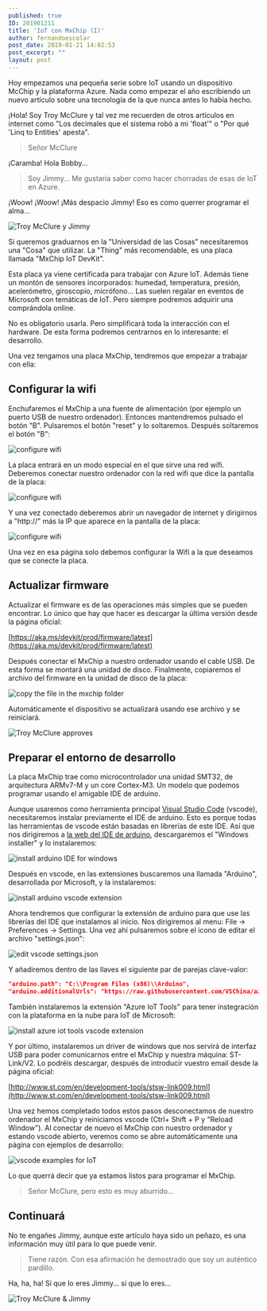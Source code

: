 ```yaml
---
published: true
ID: 201901211
title: 'IoT con MxChip (I)'
author: fernandoescolar
post_date: 2019-01-21 14:02:53
post_excerpt: ""
layout: post
---
```


Hoy empezamos una pequeña serie sobre IoT usando un dispositivo McChip y la plataforma Azure. Nada como empezar el año escribiendo un nuevo artículo sobre una tecnología de la que nunca antes lo había hecho.<!--break-->

¡Hola! Soy Troy McClure y tal vez me recuerden de otros artículos en internet como "Los decimales que el sistema robó a mi 'float'" o "Por qué 'Linq to Entities' apesta".

> Señor McClure

¡Caramba! Hola Bobby...

> Soy Jimmy... Me gustaría saber como hacer chorradas de esas de IoT en Azure.

¡Woow! ¡Woow! ¡Más despacio Jimmy! Eso es como querrer programar el alma...

![Troy McClure y Jimmy]({{site.baseurl}}/public/uploads/2019/01/iot-mcclure-start.jpg)

Si queremos graduarnos en la "Universidad de las Cosas" necesitaremos una "Cosa" que utilizar. La "Thing" más recomendable, es una placa llamada "MxChip IoT DevKit". 

Esta placa ya viene certificada para trabajar con Azure IoT. Además tiene un montón de sensores incorporados: humedad, temperatura, presión, acelerómetro, giroscopio, micrófono... Las suelen regalar en eventos de Microsoft con temáticas de IoT. Pero siempre podremos adquirir una comprándola online. 

No es obligatorio usarla. Pero simplificará toda la interacción con el hardware. De esta forma podremos centrarnos en lo interesante: el desarrollo.

Una vez tengamos una placa MxChip, tendremos que empezar a trabajar con ella:

## Configurar la wifi

Enchufaremos el MxChip a una fuente de alimentación (por ejemplo un puerto USB de nuestro ordenador). Entonces mantendremos pulsado el botón "B". Pulsaremos el botón "reset" y lo soltaremos. Después soltaremos el botón "B":

![configure wifi]({{site.baseurl}}/public/uploads/2019/01/iot-mxchip-wifi1.png)

La placa entrará en un modo especial en el que sirve una red wifi. Deberemos conectar nuestro ordenador con la red wifi que dice la pantalla de la placa:

![configure wifi]({{site.baseurl}}/public/uploads/2019/01/iot-mxchip-wifi3.png)

Y una vez conectado deberemos abrir un navegador de internet y dirigirnos a "http://" más la IP que aparece en la pantalla de la placa:

![configure wifi]({{site.baseurl}}/public/uploads/2019/01/iot-mxchip-wifi2.png)

Una vez en esa página solo debemos configurar la Wifi a la que deseamos que se conecte la placa.

## Actualizar firmware

Actualizar el firmware es de las operaciones más simples que se pueden encontrar. Lo único que hay que hacer es descargar la última versión desde la página oficial:

[https://aka.ms/devkit/prod/firmware/latest](https://aka.ms/devkit/prod/firmware/latest)

Después conectar el MxChip a nuestro ordenador usando el cable USB. De esta forma se montará una unidad de disco. Finalmente, copiaremos el archivo del firmware en la unidad de disco de la placa:

![copy the file in the mxchip folder]({{site.baseurl}}/public/uploads/2019/01/iot-copy-firmware.png)

Automáticamente el dispositivo se actualizará usando ese archivo y se reiniciará.

![Troy McClure approves]({{site.baseurl}}/public/uploads/2019/01/iot-mcclure-middle.jpg)

## Preparar el entorno de desarrollo

La placa MxChip trae como microcontrolador una unidad SMT32, de arquitectura ARMv7-M y un core Cortex-M3. Un modelo que podemos programar usando el amigable IDE de arduino. 

Aunque usaremos como herramienta principal [Visual Studio Code](https://code.visualstudio.com/) (vscode), necesitaremos instalar previamente el IDE de arduino. Esto es porque todas las herramientas de vscode están basadas en librerías de este IDE. Así que nos dirigiremos a [la web del IDE de arduino](https://www.arduino.cc/en/Main/Software), descargaremos el "Windows installer" y lo instalaremos:

![install arduino IDE for windows]({{site.baseurl}}/public/uploads/2019/01/iot-arduino-ide.png)

Después en vscode, en las extensiones buscaremos una llamada "Arduino", desarrollada por Microsoft, y la instalaremos:

![install arduino vscode extension]({{site.baseurl}}/public/uploads/2019/01/iot-vscode-arduino.png)

Ahora tendremos que configurar la extensión de arduino para que use las librerías del IDE que instalamos al inicio. Nos dirigiremos al menu: File -> Preferences -> Settings. Una vez ahí pulsaremos sobre el icono de editar el archivo "settings.json":

![edit vscode settings.json]({{site.baseurl}}/public/uploads/2019/01/iot-vscode-settings.png)

Y añadiremos dentro de las llaves el siguiente par de parejas clave-valor:

```json
"arduino.path": "C:\\Program Files (x86)\\Arduino",
"arduino.additionalUrls": "https://raw.githubusercontent.com/VSChina/azureiotdevkit_tools/master/package_azureboard_index.json"
```

También instalaremos la extensión "Azure IoT Tools" para tener instegración con la plataforma en la nube para IoT de Microsoft:

![install azure iot tools vscode extension]({{site.baseurl}}/public/uploads/2019/01/iot-vscode-tools.png)

Y por último, instalaremos un driver de windows que nos servirá de interfaz USB para poder comunicarnos entre el MxChip y nuestra máquina: ST-Link/V2. Lo podréis descargar, después de introducir vuestro email desde la página oficial:

[http://www.st.com/en/development-tools/stsw-link009.html](http://www.st.com/en/development-tools/stsw-link009.html)

Una vez hemos completado todos estos pasos desconectamos de nuestro ordenador el MxChip y reiniciamos vscode (Ctrl+ Shift + P y "Reload Window"). Al conectar de nuevo el MxChip con nuestro ordenador y estando vscode abierto, veremos como se abre automáticamente una página con ejemplos de desarrollo:

![vscode examples for IoT]({{site.baseurl}}/public/uploads/2019/01/iot-vscode-workbench.png)

Lo que querrá decir que ya estamos listos para programar el MxChip.

> Señor McClure, pero esto es muy aburrido...

## Continuará

No te engañes Jimmy, aunque este artículo haya sido un peñazo, es una información muy útil para lo que puede venir.

> Tiene razón. Con esa afirmación he demostrado que soy un auténtico pardillo.

Ha, ha, ha! Sí que lo eres Jimmy... sí que lo eres...

![Troy McClure & Jimmy]({{site.baseurl}}/public/uploads/2019/01/iot-mcclure-end.jpg)
